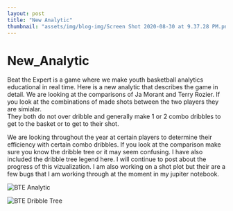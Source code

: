 ```yaml
---
layout: post
title: "New Analytic"
thumbnail: "assets/img/blog-img/Screen Shot 2020-08-30 at 9.37.28 PM.png"
---
```


# New_Analytic

Beat the Expert is a game where we make youth basketball analytics educational in real time.  Here is a new analytic that describes the game in detail.
We are looking at the comparisons of Ja Morant and Terry Rozier.  If you look at the combinations of made shots between the two players they are simialar.  
They both do not over dribble and generally make 1 or 2 combo dribbles to get to the basket or to get to their shot.  

We are looking throughout the year at certain players to determine their efficiency with certain combo dribbles.  If you look at the comparison make sure you
know the dribble tree or it may seem confusing.  I have also included the dribble tree legend here.  I will continue to post about the progress of this vizualization. 
I am also working on a shot plot but their are a few bugs that I am working through at the moment in my jupiter notebook.

![BTE Analytic]({{site.url}}{{site.baseurl}}/assets/img/blog-img/Rozier_Morant.png?raw=true)

![BTE Dribble Tree]({{site.url}}{{site.baseurl}}/assets/img/blog-img/Screen%20Shot%202020-08-30%20at%209.37.28%20PM.png?raw=true)
